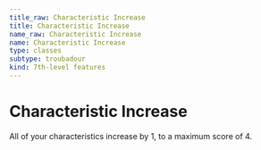 ```yaml
---
title_raw: Characteristic Increase
title: Characteristic Increase
name_raw: Characteristic Increase
name: Characteristic Increase
type: classes
subtype: troubadour
kind: 7th-level features
---
```


# Characteristic Increase

All of your characteristics increase by 1, to a maximum score of 4.
